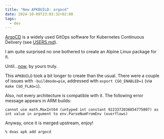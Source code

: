 ```yaml
---
title: "New APKBUILD: argocd"
date: 2024-10-09T23:03:32+02:00
tags:
  - dev
---
```


[ArgoCD](https://argo-cd.readthedocs.io/en/stable/) is a widely used GitOps
software for Kubernetes Continuous Delivery (see
[USERS.md](https://github.com/argoproj/argo-cd/blob/master/USERS.md)).

I am quite surprised no one bothered to create an Alpine Linux package for it.

Until...[now](https://gitlab.alpinelinux.org/alpine/aports/-/merge_requests/73305),
by yours truly.

<!--more-->

This `APKBUILD` took a bit longer to create than the usual.
There were a couple of issues with `-buildmode=pie`, addressed with
`export CGO_ENABLED=1` (via `make CGO_FLAG=1`).

Also, not every architecture is compatible with it. The following error message
appears in ARM builds:

```
cannot use math.MaxInt64 (untyped int constant 9223372036854775807) as int value in argument to env.ParseNumFromEnv (overflows)
```

Anyway, once it is merged upstream, enjoy!

```shell
% doas apk add argocd
```
